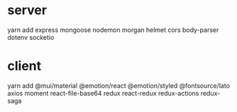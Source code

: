 # server

yarn add express mongoose nodemon morgan helmet cors body-parser dotenv socketio

# client

yarn add @mui/material @emotion/react @emotion/styled @fontsource/lato axios moment react-file-base64 redux react-redux redux-actions redux-saga
